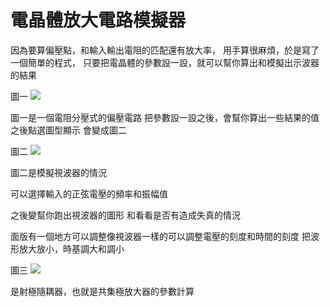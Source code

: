 # 電晶體放大電路模擬器
因為要算偏壓點，和輸入輸出電阻的匹配還有放大率，
用手算很麻煩，於是寫了一個簡單的程式，
只要把電晶體的參數設一設，就可以幫你算出和模擬出示波器的結果

圖一
<img src="http://ten01.net/wp-content/uploads/2013/04/1333478142-2910185259.jpg">

圖一是一個電阻分壓式的偏壓電路
把參數設一設之後，會幫你算出一些結果的值
之後點選圖型顯示
會變成圖二

圖二
<img src="http://ten01.net/wp-content/uploads/2013/04/1333478143-3936472668.jpg" />

圖二是模擬視波器的情況

可以選擇輸入的正弦電壓的頻率和振幅值

之後變幫你跑出視波器的圖形
和看看是否有造成失真的情況

面版有一個地方可以調整像視波器一樣的可以調整電壓的刻度和時間的刻度
把波形放大放小，時基調大和調小

圖三
<img src="http://ten01.net/wp-content/uploads/2013/04/1333478143-839572928.jpg" />

是射極隨耦器，也就是共集極放大器的參數計算


